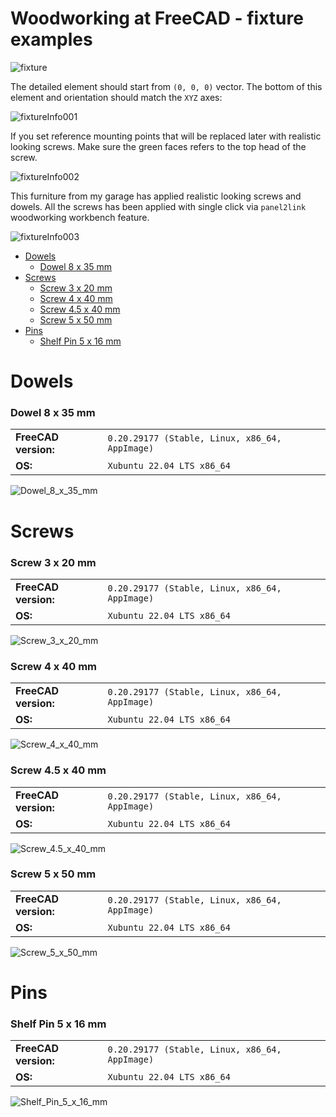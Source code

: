 # Woodworking at FreeCAD - fixture examples

![fixture](https://raw.githubusercontent.com/dprojects/Woodworking/master/Examples/Fixture/Screenshots/fixture.gif)

The detailed element should start from `(0, 0, 0)` vector. The bottom of this element and orientation should match the `XYZ` axes:

![fixtureInfo001](https://raw.githubusercontent.com/dprojects/Woodworking/master/Examples/Fixture/Screenshots/fixtureInfo001.png)

If you set reference mounting points that will be replaced later with realistic looking screws. Make sure the green faces refers to the top head of the screw.

![fixtureInfo002](https://raw.githubusercontent.com/dprojects/Woodworking/master/Examples/Fixture/Screenshots/fixtureInfo002.png)

This furniture from my garage has applied realistic looking screws and dowels. All the screws has been applied with single click via `panel2link` woodworking workbench feature.

![fixtureInfo003](https://raw.githubusercontent.com/dprojects/Woodworking/master/Examples/Fixture/Screenshots/fixtureInfo003.png)

* [Dowels](#dowels)
	* [Dowel 8 x 35 mm](#dowel-8-x-35-mm)
* [Screws](#screws)
	* [Screw 3 x 20 mm](#screw-3-x-20-mm)
	* [Screw 4 x 40 mm](#screw-4-x-40-mm)
	* [Screw 4.5 x 40 mm](#screw-45-x-40-mm)
	* [Screw 5 x 50 mm](#screw-5-x-50-mm)
* [Pins](#pins)
	* [Shelf Pin 5 x 16 mm](#shelf_pin-5-x-16-mm)

# Dowels

### Dowel 8 x 35 mm

|   |   |
|:--|:--|
| **FreeCAD version:** | `0.20.29177 (Stable, Linux, x86_64, AppImage)` |
| **OS:** | `Xubuntu 22.04 LTS x86_64` |

![Dowel_8_x_35_mm](https://raw.githubusercontent.com/dprojects/Woodworking/master/Examples/Fixture/Screenshots/Dowel_8_x_35_mm.png)

# Screws

### Screw 3 x 20 mm

|   |   |
|:--|:--|
| **FreeCAD version:** | `0.20.29177 (Stable, Linux, x86_64, AppImage)` |
| **OS:** | `Xubuntu 22.04 LTS x86_64` |

![Screw_3_x_20_mm](https://raw.githubusercontent.com/dprojects/Woodworking/master/Examples/Fixture/Screenshots/Screw_3_x_20_mm.png)

### Screw 4 x 40 mm

|   |   |
|:--|:--|
| **FreeCAD version:** | `0.20.29177 (Stable, Linux, x86_64, AppImage)` |
| **OS:** | `Xubuntu 22.04 LTS x86_64` |

![Screw_4_x_40_mm](https://raw.githubusercontent.com/dprojects/Woodworking/master/Examples/Fixture/Screenshots/Screw_4_x_40_mm.png)

### Screw 4.5 x 40 mm

|   |   |
|:--|:--|
| **FreeCAD version:** | `0.20.29177 (Stable, Linux, x86_64, AppImage)` |
| **OS:** | `Xubuntu 22.04 LTS x86_64` |

![Screw_4.5_x_40_mm](https://raw.githubusercontent.com/dprojects/Woodworking/master/Examples/Fixture/Screenshots/Screw_4.5_x_40_mm.png)

### Screw 5 x 50 mm

|   |   |
|:--|:--|
| **FreeCAD version:** | `0.20.29177 (Stable, Linux, x86_64, AppImage)` |
| **OS:** | `Xubuntu 22.04 LTS x86_64` |

![Screw_5_x_50_mm](https://raw.githubusercontent.com/dprojects/Woodworking/master/Examples/Fixture/Screenshots/Screw_5_x_50_mm.png)

# Pins

### Shelf Pin 5 x 16 mm

|   |   |
|:--|:--|
| **FreeCAD version:** | `0.20.29177 (Stable, Linux, x86_64, AppImage)` |
| **OS:** | `Xubuntu 22.04 LTS x86_64` |

![Shelf_Pin_5_x_16_mm](https://raw.githubusercontent.com/dprojects/Woodworking/master/Examples/Fixture/Screenshots/Shelf_Pin_5_x_16_mm.png)
